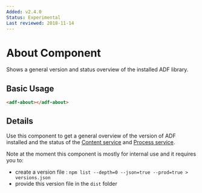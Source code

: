 ```yaml
---
Added: v2.4.0
Status: Experimental
Last reviewed: 2018-11-14
---
```


# About Component

Shows a general version and status overview of the installed ADF library.

## Basic Usage

```html
<adf-about></adf-about>
```

## Details

Use this component to get a general overview of the version of ADF installed and the status of the [Content service](../core/content.service.md) and [Process service](../process-services/process.service.md).

Note at the moment this component is mostly for internal use and it requires you to:

-   create a version file : `npm list --depth=0 --json=true --prod=true > versions.json`
-   provide this version file in the `dist` folder
